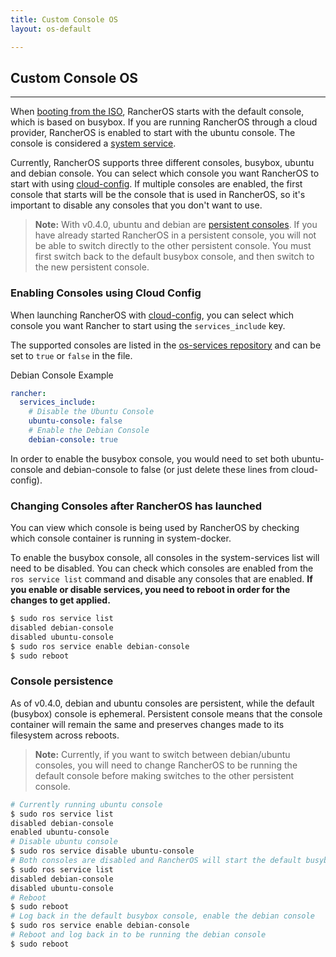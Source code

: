 ```yaml
---
title: Custom Console OS
layout: os-default

---
```


## Custom Console OS
---

When [booting from the ISO]({{site.baseurl}}/os/running-rancheros/workstation/boot-from-iso/), RancherOS starts with the default console, which is based on busybox. If you are running RancherOS through a cloud provider, RancherOS is enabled to start with the ubuntu console. The console is considered a [system service]({{site.baseurl}}/os/configuration/system-services).

Currently, RancherOS supports three different consoles, busybox, ubuntu and debian console. You can select which console you want RancherOS to start with using [cloud-config]({{site.baseurl}}/os/cloud-config/). If multiple consoles are enabled, the first console that starts will be the console that is used in RancherOS, so it's important to disable any consoles that you don't want to use. 

> **Note:** With v0.4.0, ubuntu and debian are [persistent consoles]({{site.baseurl}}/os/custom-console/#console-persistence). If you have already started RancherOS in a persistent console, you will not be able to switch directly to the other persistent console.  You must first switch back to the default busybox console, and then switch to the new persistent console.


### Enabling Consoles using Cloud Config 

When launching RancherOS with [cloud-config]({[site.baseurl}}/os/cloud-config/), you can select which console you want Rancher to start using the `services_include` key. 

The supported consoles are listed in the [os-services repository](https://github.com/rancher/os-services/blob/master/index.yml) and can be set to `true` or `false` in the file.

Debian Console Example

```yaml
rancher:
  services_include:
    # Disable the Ubuntu Console
    ubuntu-console: false
    # Enable the Debian Console
    debian-console: true
```

In order to enable the busybox console, you would need to set both ubuntu-console and debian-console to false (or just delete these lines from cloud-config). 

### Changing Consoles after RancherOS has launched

You can view which console is being used by RancherOS by checking which console container is running in system-docker. 

To enable the busybox console, all consoles in the system-services list will need to be disabled. You can check which consoles are enabled from the `ros service list` command and disable any consoles that are enabled. **If you enable or disable services, you need to reboot in order for the changes to get applied.**

```bash
$ sudo ros service list
disabled debian-console 
disabled ubuntu-console
$ sudo ros service enable debian-console
$ sudo reboot
```

### Console persistence

As of v0.4.0, debian and ubuntu consoles are persistent, while the default (busybox) console is ephemeral. Persistent console means that the console container will remain the same and preserves changes made to its filesystem across reboots. 

> **Note:** Currently, if you want to switch between debian/ubuntu consoles, you will need to change RancherOS to be running the default console before making switches to the other persistent console. 

```bash
# Currently running ubuntu console
$ sudo ros service list
disabled debian-console 
enabled ubuntu-console
# Disable ubuntu console
$ sudo ros service disable ubuntu-console
# Both consoles are disabled and RancherOS will start the default busybox console
$ sudo ros service list
disabled debian-console 
disabled ubuntu-console
# Reboot
$ sudo reboot
# Log back in the default busybox console, enable the debian console
$ sudo ros service enable debian-console
# Reboot and log back in to be running the debian console
$ sudo reboot
```
